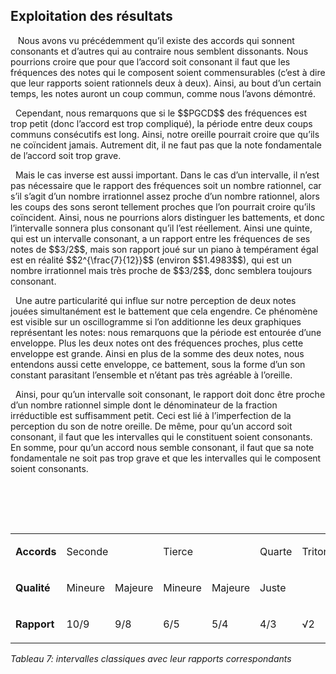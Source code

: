 ## Exploitation des résultats

<p>&nbsp;&nbsp;
Nous avons vu pr&eacute;c&eacute;demment qu&rsquo;il existe des accords qui sonnent consonants et d&rsquo;autres qui au contraire nous semblent dissonants. Nous pourrions croire que pour que l&rsquo;accord soit consonant il faut que les fr&eacute;quences des notes qui le composent soient commensurables (c&rsquo;est &agrave; dire que leur rapports soient rationnels deux &agrave; deux). Ainsi, au bout d&rsquo;un certain temps, les notes auront un coup commun, comme nous l&rsquo;avons d&eacute;montr&eacute;.</p>
<p>&nbsp;&nbsp;Cependant, nous remarquons que si le $$PGCD$$ des fr&eacute;quences est trop petit (donc l&rsquo;accord est trop compliqu&eacute;), la p&eacute;riode entre deux coups communs cons&eacute;cutifs est long. Ainsi, notre oreille pourrait croire que qu&rsquo;ils ne co&iuml;ncident jamais. Autrement dit, il ne faut pas que la note fondamentale de l&rsquo;accord soit trop grave.</p>
<p>&nbsp;&nbsp;Mais le cas inverse est aussi important. Dans le cas d&rsquo;un intervalle, il n&rsquo;est pas n&eacute;cessaire que le rapport des fr&eacute;quences soit un nombre rationnel, car s&rsquo;il s&rsquo;agit d&rsquo;un nombre irrationnel assez proche d&rsquo;un nombre rationnel, alors les coups des sons seront tellement proches que l&rsquo;on pourrait croire qu&rsquo;ils co&iuml;ncident. Ainsi, nous ne pourrions alors distinguer les battements, et donc l&rsquo;intervalle sonnera plus consonant qu&rsquo;il l&rsquo;est r&eacute;ellement. Ainsi une quinte, qui est un intervalle consonant, a un rapport entre les fr&eacute;quences de ses notes de $$3/2$$, mais son rapport jou&eacute; sur un piano &agrave; temp&eacute;rament &eacute;gal est en r&eacute;alit&eacute; $$2^{\frac{7}{12}}$$ (environ $$1.4983$$), qui est un nombre irrationnel mais tr&egrave;s proche de $$3/2$$, donc semblera toujours consonant.</p>
<p>&nbsp;&nbsp;Une autre particularit&eacute; qui influe sur notre perception de deux notes jou&eacute;es simultan&eacute;ment est le battement que cela engendre. Ce ph&eacute;nom&egrave;ne est visible sur un oscillogramme si l&rsquo;on additionne les deux graphiques repr&eacute;sentant les notes: nous remarquons que la p&eacute;riode est entour&eacute;e d&rsquo;une enveloppe. Plus les deux notes ont des fr&eacute;quences proches, plus cette enveloppe est grande. Ainsi en plus de la somme des deux notes, nous entendons aussi cette enveloppe, ce battement, sous la forme d&rsquo;un son constant parasitant l&rsquo;ensemble et n&rsquo;&eacute;tant pas tr&egrave;s agr&eacute;able &agrave; l&rsquo;oreille.</p>
<p>&nbsp;&nbsp;Ainsi, pour qu&rsquo;un intervalle soit consonant, le rapport doit donc &ecirc;tre proche d&rsquo;un nombre rationnel simple dont le d&eacute;nominateur de la fraction irr&eacute;ductible est suffisamment petit. Ceci est li&eacute; &agrave; l&rsquo;imperfection de la perception du son de notre oreille. De m&ecirc;me, pour qu&rsquo;un accord soit consonant, il faut que les intervalles qui le constituent soient consonants. En somme, pour qu&rsquo;un accord nous semble consonant, il faut que sa note fondamentale ne soit pas trop grave et que les intervalles qui le composent soient consonants.</p>
<p>&nbsp;&nbsp;<br /><br /></p>

<p><strong> </strong></p>
<table>
<tbody>
<tr>
<td>
<p><strong>Accords</strong></p>
</td>
<td colspan="2">
<p>Seconde</p>
</td>
<td colspan="2">
<p>Tierce</p>
</td>
<td>
<p>Quarte</p>
</td>
<td>
<p>Triton</p>
</td>
<td>
<p>Quinte</p>
</td>
<td colspan="2">
<p>Sixte</p>
</td>
<td colspan="2">
<p>Septième</p>
</td>
<td>
<p>Octave</p>
</td>
</tr>
<tr>
<td>
<p><strong>Qualité</strong></p>
</td>
<td>
<p>Mineure</p>
</td>
<td>
<p>Majeure</p>
</td>
<td>
<p>Mineure</p>
</td>
<td>
<p>Majeure</p>
</td>
<td>
<p>Juste</p>
</td>
<td> </td>
<td>
<p>Juste</p>
</td>
<td>
<p>Mineure</p>
</td>
<td>
<p>Majeure</p>
</td>
<td>
<p>Mineure</p>
</td>
<td>
<p>Majeure</p>
</td>
<td>
<p>Juste</p>
</td>
</tr>
<tr>
<td>
<p><strong>Rapport</strong></p>
</td>
<td>
<p>10/9</p>
</td>
<td>
<p>9/8</p>
</td>
<td>
<p>6/5</p>
</td>
<td>
<p>5/4</p>
</td>
<td>
<p>4/3</p>
</td>
<td>
<p>√2</p>
</td>
<td>
<p>3/2</p>
</td>
<td>
<p>8/5</p>
</td>
<td>
<p>5/3</p>
</td>
<td>
<p>9/5</p>
</td>
<td>
<p>15/8</p>
</td>
<td>
<p>2</p>
</td>
</tr>
</tbody>
</table>
<p><em>Tableau 7: intervalles classiques avec leur rapports correspondants</em></p>